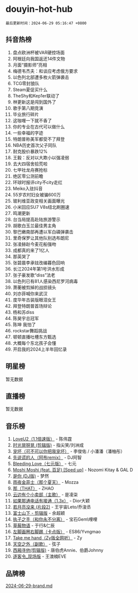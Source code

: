 # douyin-hot-hub

`最后更新时间：2024-06-29 05:16:47 +0800`

## 抖音热榜

1. 盘点欧洲杯被VAR硬控场面
1. 阿根廷向我国返还14件文物
1. 月面“摄影师”亮相
1. 梅德韦杰夫：和谈应考虑俄方要求
1. 以色列北部遭多枚火箭弹袭击
1. TCG零封狼队
1. Steam夏促买什么
1. TheShy和Kep1er联动了
1. 林更新这是闯到国外了
1. 歌手第八期竞演
1. 毕业旅行碎片
1. 这咖喱一下就不香了
1. 你的专业在古代可以做什么
1. 一些幸福的字迹
1. 特朗普称美军都受不了拜登
1. NBA历史首次父子同队
1. 耐克股价暴跌12%
1. 王毅：反对以大欺小以强凌弱
1. 去大四宿舍拾荒啦
1. 七甲社龙舟赛抢标
1. 绝区零公测前瞻
1. 环球时报评city不city走红
1. Meiko入驻抖音
1. 55岁农村妇女被骗600万
1. 玻利维亚政变相关画面曝光
1. 小米回应SU7 V8s纽北刷圈速
1. 鸣潮更新
1. 台当局提高赴陆旅游警示
1. 胡歌白玉兰最佳男主角
1. 黎巴嫩南部再遭以军白磷弹袭击
1. 里奇保罗让其他队别选布朗尼
1. 张凌赫赵今麦花船强吻
1. 成都真的来了1亿人
1. 那英哭了
1. 张碧晨李承铉改编暮色回响
1. 长江2024年第1号洪水形成
1. 张子豪发歌“diss”法老
1. 以色列已有81人感染西尼罗河病毒
1. 萧蘅被剪掉的战损镜头
1. 刘亦菲喊你来武汉
1. 度华年古装版眼泪女王
1. 拜登特朗普首场辩论
1. 杨和苏diss
1. 陈昊宇总冠军
1. 陈坤 我怕了
1. rockstar舞蹈挑战
1. 顿顿直播吐槽东方甄选
1. 大概每个东北孩子会懂
1. 开启我的2024上半年回忆录

## 明星榜

暂无数据

## 直播榜

暂无数据

## 音乐榜

1. [LoveU2（1.1倍速版）](https://sf5-hl-cdn-tos.douyinstatic.com/obj/tos-cn-ve-2774/oQMeDffLaEmgMwgCOEMAFCI6INzoFPgWdD0rsa) - 陈伟霆
1. [时光晃呀晃 (剪辑版)](https://sf5-hl-cdn-tos.douyinstatic.com/obj/tos-cn-ve-2774/o8ACeQem3gwI1x3GIYGAfKG0LJebKFRJDwRwyW) - 指尖笑/刘洲成
1. [宠坏（可不可以你把我宠坏）](https://sf5-hl-cdn-tos.douyinstatic.com/obj/tos-cn-ve-2774/ocWI8ft2gd0rAfXKzvKGeMQM6fVLTLfA8UJzwl) - 李俊佑 / 小潘潘（潘柚彤）
1. [先说谎的人（阿布remix）](https://sf5-hl-cdn-tos.douyinstatic.com/obj/tos-cn-ve-2774/owQtOFmAzBgxBKDOYfeCTQTgE9cDORrOQqmCZy) - DJ阿智
1. [Bleeding Love（七元版）](https://sf5-hl-cdn-tos.douyinstatic.com/obj/tos-cn-ve-2774/oEgC9eZFHQ1MfSRnrfkzFp8AayDWqAQMABBgUs) - 七元
1. [Moshi Moshi (feat. 百足) [Sped up]](https://sf5-hl-cdn-tos.douyinstatic.com/obj/tos-cn-ve-2774/ocCPFQcXJLeroaIdQLIGAoeeYM3OAUYGDguHXz) - Nozomi Kitay & GAL D
1. [是你 (DJ版)](https://sf5-hl-cdn-tos.douyinstatic.com/obj/tos-cn-ve-2774/1ec766e572b34c42853ce6315d426850) - 梦然
1. [雨夜金菲士（那个夏天）](https://sf3-cdn-tos.douyinstatic.com/obj/tos-cn-ve-2774/osPmPLDWQBBE2Z6bftCgYwkFaF4pEYEneXaZQs) - Mozza
1. [那（THAT）](https://sf5-hl-cdn-tos.douyinstatic.com/obj/tos-cn-ve-2774/oIIWGeBZCnlGx9tl0gFlCfwlQbj7QWAD8HYAGg) - ZHAO
1. [云边有个小卖部（主歌）](https://sf3-cdn-tos.douyinstatic.com/obj/tos-cn-ve-2774/okvgzOZylLA4WYUHkAhpy5DrCiqAmBjiMIkJp) - 是凌柒
1. [如果那通电话有接通（1.3x）](https://sf3-cdn-tos.douyinstatic.com/obj/tos-cn-ve-2774/ocJeJKhUhAJG8EYZiEFfGFAPkD3beMQ5mwDv1e) - Dior大颖
1. [若月亮没来 (片段2)](https://sf3-cdn-tos.douyinstatic.com/obj/tos-cn-ve-2774/ocQavLLjkCOeDxGyYeIMGgNAIwJ0QXE1Ve3Fzv) - 王宇宙Leto/乔浚丞
1. [富士山下 - 剪辑版](https://sf5-hl-cdn-tos.douyinstatic.com/obj/tos-cn-ve-2774/o4QGmeUZhQXvtC5BDkogeQni8WbdCBUJEYI12v) - 余超颖
1. [执子之手（和你永不分离）](https://sf5-hl-cdn-tos.douyinstatic.com/obj/tos-cn-ve-2774/oU4mUWISThYfqtA61VOl8PAQGeK2LGGQfFCZfY) - 宝石Gem\哩哩
1. [草莓物语](https://sf6-cdn-tos.douyinstatic.com/obj/tos-cn-ve-2774/okynhJ7jEAIIZBfsLgYMEI8QC3WbQNN66RKzhT) - 于行&仁辰
1. [左脚画圈右脚踢（卡点版）](https://sf5-hl-cdn-tos.douyinstatic.com/obj/tos-cn-ve-2774/oAoAIr8BJv8B7W4CEBMsaSfDWrAiF4izwIDMJg) - ES86/Yvngmao
1. [Take me hand（Zy版全网听）](https://sf5-hl-cdn-tos.douyinstatic.com/obj/tos-cn-ve-2774/owyUoUuVpA1I7BiszAYMSqbGseWQw8P7Ea2BiR) - Zy
1. [天空之外（副歌）](https://sf5-hl-cdn-tos.douyinstatic.com/obj/tos-cn-ve-2774/oAYn0BTp8jS8iSyZSHMUWAikyvAWI1c7aiJTr) - 弦子
1. [西厢寻他(剪辑版)](https://sf3-cdn-tos.douyinstatic.com/obj/tos-cn-ve-2774/oUsAVfAQKlRNxEv5qxvIB8o5qmIWUcXbzJKJhw) - 唐伯虎Annie、伯爵Johnny
1. [逐客令_现场版](https://sf27-cdn-tos.douyinstatic.com/obj/tos-cn-ve-2774/okjvqFftEMAIgLPvI8f4MT5CZVyxmDQdBOwjBv) - 王澳楠EVE

## 品牌榜

[2024-06-29-brand.md](2024-06-29-brand.md)
